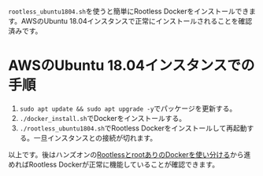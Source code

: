 # 
`rootless_ubuntu1804.sh`を使うと簡単にRootless Dockerをインストールできます。AWSのUbuntu 18.04インスタンスで正常にインストールされることを確認済みです。

# AWSのUbuntu 18.04インスタンスでの手順
1. `sudo apt update && sudo apt upgrade -y`でパッケージを更新する。
2. `./docker_install.sh`でDockerをインストールする。
3. `./rootless_ubuntu1804.sh`でRootless Dockerをインストールして再起動する。一旦インスタンスとの接続が切れます。

以上です。後はハンズオンの[RootlessとrootありのDockerを使い分ける](https://github.com/sanitas7/rootless-docker-handson#rootless%E3%81%A8root%E3%81%82%E3%82%8A%E3%81%AEdocker%E3%82%92%E4%BD%BF%E3%81%84%E5%88%86%E3%81%91%E3%82%8B)から進めればRootless Dockerが正常に機能していることが確認できます。